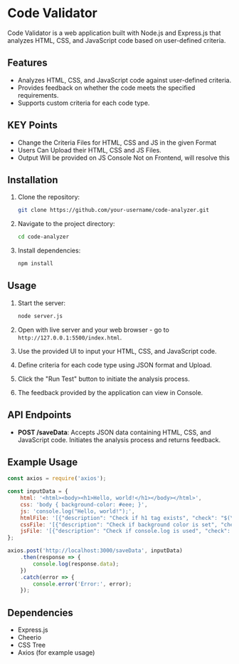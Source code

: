 # Code Validator

Code Validator is a web application built with Node.js and Express.js that analyzes HTML, CSS, and JavaScript code based on user-defined criteria.

## Features

- Analyzes HTML, CSS, and JavaScript code against user-defined criteria.
- Provides feedback on whether the code meets the specified requirements.
- Supports custom criteria for each code type.

## KEY Points
- Change the Criteria Files for HTML, CSS and JS in the given Format
- Users Can Upload their HTML, CSS and JS Files.
- Output Will be provided on JS Console Not on Frontend, will resolve this

## Installation

1. Clone the repository:

    ```bash
    git clone https://github.com/your-username/code-analyzer.git
    ```

2. Navigate to the project directory:

    ```bash
    cd code-analyzer
    ```

3. Install dependencies:

    ```bash
    npm install
    ```

## Usage

1. Start the server:

    ```bash
    node server.js
    ```

2. Open with live server and your web browser - go to `http://127.0.0.1:5500/index.html`.

3. Use the provided UI to input your HTML, CSS, and JavaScript code.

4. Define criteria for each code type using JSON format and Upload.

5. Click the "Run Test" button to initiate the analysis process.

6. The feedback provided by the application can view in Console.

## API Endpoints

- **POST /saveData**: Accepts JSON data containing HTML, CSS, and JavaScript code. Initiates the analysis process and returns feedback.

## Example Usage

```javascript
const axios = require('axios');

const inputData = {
    html: '<html><body><h1>Hello, world!</h1></body></html>',
    css: 'body { background-color: #eee; }',
    js: 'console.log("Hello, world!");',
    htmlFile: '[{"description": "Check if h1 tag exists", "check": "$(\"h1\").length > 0"}]',
    cssFile: '[{"description": "Check if background color is set", "check": "(ast) => ast.stylesheet.rules.some(rule => rule.type === \'rule\' && rule.selectors.includes(\'body\') && rule.declarations.some(declaration => declaration.property === \'background-color\'))"}]',
    jsFile: '[{"description": "Check if console.log is used", "check": "(jsContent) => jsContent.includes(\'console.log\')"}]'
};

axios.post('http://localhost:3000/saveData', inputData)
    .then(response => {
        console.log(response.data);
    })
    .catch(error => {
        console.error('Error:', error);
    });
```

## Dependencies

- Express.js
- Cheerio
- CSS Tree
- Axios (for example usage)
